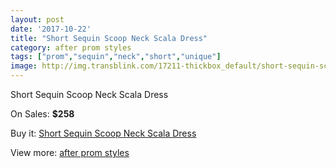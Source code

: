 ```yaml
---
layout: post
date: '2017-10-22'
title: "Short Sequin Scoop Neck Scala Dress"
category: after prom styles
tags: ["prom","sequin","neck","short","unique"]
image: http://img.transblink.com/17211-thickbox_default/short-sequin-scoop-neck-scala-dress.jpg
---
```

Short Sequin Scoop Neck Scala Dress

On Sales: **$258**
<a href="https://www.transblink.com/en/after-prom-styles/5426-short-sequin-scoop-neck-scala-dress.html"><amp-img layout="responsive" width="600" height="600" src="//img.transblink.com/17211-thickbox_default/short-sequin-scoop-neck-scala-dress.jpg" alt="Short Sequin Scoop Neck Scala Dress 0" /></a>
<a href="https://www.transblink.com/en/after-prom-styles/5426-short-sequin-scoop-neck-scala-dress.html"><amp-img layout="responsive" width="600" height="600" src="//img.transblink.com/17212-thickbox_default/short-sequin-scoop-neck-scala-dress.jpg" alt="Short Sequin Scoop Neck Scala Dress 1" /></a>

Buy it: [Short Sequin Scoop Neck Scala Dress](https://www.transblink.com/en/after-prom-styles/5426-short-sequin-scoop-neck-scala-dress.html "Short Sequin Scoop Neck Scala Dress")

View more: [after prom styles](https://www.transblink.com/en/55-after-prom-styles "after prom styles")